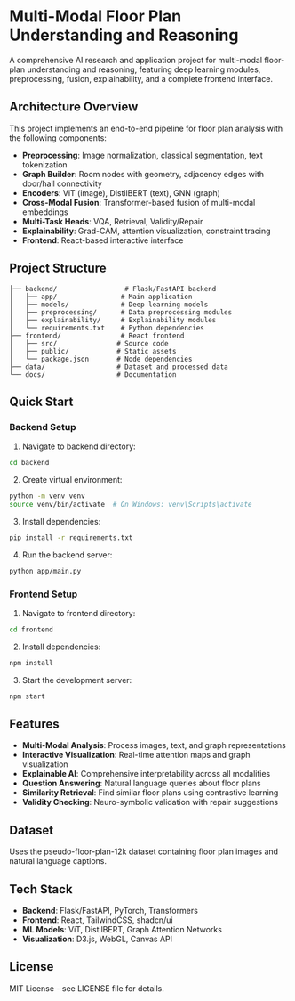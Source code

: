 # Multi-Modal Floor Plan Understanding and Reasoning

A comprehensive AI research and application project for multi-modal floor-plan understanding and reasoning, featuring deep learning modules, preprocessing, fusion, explainability, and a complete frontend interface.

## Architecture Overview

This project implements an end-to-end pipeline for floor plan analysis with the following components:

- **Preprocessing**: Image normalization, classical segmentation, text tokenization
- **Graph Builder**: Room nodes with geometry, adjacency edges with door/hall connectivity
- **Encoders**: ViT (image), DistilBERT (text), GNN (graph)
- **Cross-Modal Fusion**: Transformer-based fusion of multi-modal embeddings
- **Multi-Task Heads**: VQA, Retrieval, Validity/Repair
- **Explainability**: Grad-CAM, attention visualization, constraint tracing
- **Frontend**: React-based interactive interface

##  Project Structure

```
├── backend/                 # Flask/FastAPI backend
│   ├── app/                # Main application
│   ├── models/             # Deep learning models
│   ├── preprocessing/      # Data preprocessing modules
│   ├── explainability/     # Explainability modules
│   └── requirements.txt    # Python dependencies
├── frontend/               # React frontend
│   ├── src/               # Source code
│   ├── public/            # Static assets
│   └── package.json       # Node dependencies
├── data/                  # Dataset and processed data
└── docs/                  # Documentation
```

##  Quick Start

### Backend Setup

1. Navigate to backend directory:
```bash
cd backend
```

2. Create virtual environment:
```bash
python -m venv venv
source venv/bin/activate  # On Windows: venv\Scripts\activate
```

3. Install dependencies:
```bash
pip install -r requirements.txt
```

4. Run the backend server:
```bash
python app/main.py
```

### Frontend Setup

1. Navigate to frontend directory:
```bash
cd frontend
```

2. Install dependencies:
```bash
npm install
```

3. Start the development server:
```bash
npm start
```

##  Features

- **Multi-Modal Analysis**: Process images, text, and graph representations
- **Interactive Visualization**: Real-time attention maps and graph visualization
- **Explainable AI**: Comprehensive interpretability across all modalities
- **Question Answering**: Natural language queries about floor plans
- **Similarity Retrieval**: Find similar floor plans using contrastive learning
- **Validity Checking**: Neuro-symbolic validation with repair suggestions

##  Dataset

Uses the pseudo-floor-plan-12k dataset containing floor plan images and natural language captions.

##  Tech Stack

- **Backend**: Flask/FastAPI, PyTorch, Transformers
- **Frontend**: React, TailwindCSS, shadcn/ui
- **ML Models**: ViT, DistilBERT, Graph Attention Networks
- **Visualization**: D3.js, WebGL, Canvas API

##  License

MIT License - see LICENSE file for details.
